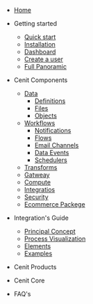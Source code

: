 -  [Home](/)
- Getting started

  - [Quick start](quickstart.md)
  - [Installation](installation.md)
  - [Dashboard](quickstart.md)
  - [Create a user](quickstart.md)  
  - [Full Panoramic](quickstart.md)

- Cenit Components

  - [Data](data.md)
    - [Definitions](definitions.md)
    - [Files](file.md)
    - [Objects](object.md)
  - [Workflows](workflow.md)
    - [Notifications](notification.md)
    - [Flows](flow.md)
    - [Email Channels](notification.md)
    - [Data Events](data_event.md)
    - [Schedulers](scheduler.md)
  - [Transforms](plugins.md)
  - [Gatweay](quickstart.md)
  - [Compute](quickstart.md)
  - [Integratios](quickstart.md)
  - [Security](quickstart.md)
  - [Ecommerce Packege](quickstart.md)

- Integration's Guide

  - [Principal Concept](quickstart.md)
  - [Process Visualization](quickstart.md)
  - [Elements](quickstart.md)
  - [Examples](quickstart.md)

- Cenit Products

- Cenit Core

- FAQ's

